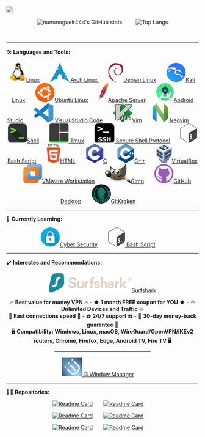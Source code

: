 <!-- ### Hi there 👋 -->

<!--
**G4NST3/G4NST3** is a ✨ _special_ ✨ repository because its `README.md` (this file) appears on your GitHub profile.

Here are some ideas to get you started:

- 🔭 I’m currently working on ...
- 🌱 I’m currently learning ...
- 👯 I’m looking to collaborate on ...
- 🤔 I’m looking for help with ...
- 💬 Ask me about ...
- 📫 How to reach me: ...
- 😄 Pronouns: ...
- ⚡ Fun fact: ...
-->
<div id="" align="left">
  
<img src="https://media1.giphy.com/media/gjrYDwbjnK8x36xZIO/giphy.gif?cid=ecf05e47jbunk2q2i9q99rfhs4po893v8cn0jr6byknuwqon&rid=giphy.gif&ct=s" height="150" />
</div>
  
<div id="" align="center">
  
![nunonogueir444's GitHub stats](https://github-readme-stats.vercel.app/api?username=nunonogueir444&theme=merko&show_icons=true&count_private=true&bg_color=00000000&border_radius=1) &nbsp; &nbsp; &nbsp; &nbsp; ![Top Langs](https://github-readme-stats.vercel.app/api/top-langs/?username=nunonogueir444&theme=merko&bg_color=00000000&border_radius=1)
<!-- https://github.com/anuraghazra/github-readme-stats -->
<img src="https://komarev.com/ghpvc/?username=G4NST3&style=for-the-badge&color=blue&label=PROFILE+VIEWS" alt=""/>
<hr/>
</div>

🛠️ **Languages and Tools:**

<div id="" align="center">
<a href="https://kernel.org/"> <img src="/images/linux.png" alt="Linux" width="" height="">Linux</a> &nbsp; &nbsp; &nbsp;
<a href="https://archlinux.org/"> <img src="/images/arch.png" alt="Arch" width="" height=""> Arch Linux </a> &nbsp; &nbsp; &nbsp;
<a href="https://www.debian.org/"> <img src="/images/debian.png" alt="Debian" width="" height="">Debian Linux</a> &nbsp; &nbsp; &nbsp;
<a href="https://www.kali.org/"> <img src="/images/kali.png" alt="Kali" width="" height="">Kali Linux</a> &nbsp; &nbsp; &nbsp;
<a href="https://ubuntu.com/"> <img src="/images/ubuntu.png" alt="Ubuntu" width="" height="">Ubuntu Linux</a> &nbsp; &nbsp; &nbsp;
<a href="https://www.apache.org/"> <img src="/images/apache.png" alt="Apache" width="" height="">Apache Server</a> &nbsp; &nbsp; &nbsp;
<a href="https://developer.android.com/studio"> <img src="/images/androidstudio.png" alt="Android Studio" width="" height="">Android Studio</a> &nbsp; &nbsp; &nbsp;
<a href="https://code.visualstudio.com/"> <img src="/images/vscode.png" alt="Visual Studio Code" width="" height=""> Visual Studio Code</a> &nbsp; &nbsp; &nbsp;
<a href="https://www.vim.org/"> <img src="/images/vim.png" alt="Vim" width="" height="">Vim</a> &nbsp; &nbsp; &nbsp;
<a href="https://neovim.io/"> <img src="/images/neovim.png" alt="Neovim" width="" height=""> Neovim</a> &nbsp; &nbsp; &nbsp;
  <a href="https://en.wikipedia.org/wiki/Unix_shell"> <img src="/images/shell.png" alt="Shell" width="" height="">Shell</a> &nbsp; &nbsp; &nbsp;
  <a href="https://github.com/tmux/tmux/wiki/"> <img src="/images/tmux.png" alt="Tmux" width="" height=""> Tmux</a> &nbsp; &nbsp; &nbsp;
  <a href="https://www.openssh.com/"> <img src="/images/ssh.png" alt="Secure Shell Protocol" width="" height=""> Secure Shell Protocol</a> &nbsp; &nbsp; &nbsp;
<a href="https://tiswww.case.edu/php/chet/bash/bashtop.html"> <img src="/images/bash.png" alt="Bash Script" width="" height="">Bash Script</a> &nbsp; &nbsp; &nbsp;
<a href="https://en.wikipedia.org/wiki/HTML"> <img src="/images/html.png" alt="HTML" width="" height="">HTML</a> &nbsp; &nbsp; &nbsp;
  <a href="https://www.w3schools.com/c/"> <img src="/images/c.png" alt="c" width="" height="">C</a> &nbsp; &nbsp; &nbsp;
<a href="https://cplusplus.com/"> <img src="/images/c++.png" alt="c++" width="" height="">C++</a> &nbsp; &nbsp; &nbsp;
  <a href="https://www.virtualbox.org/"><img src="/images/virtualbox.png" alt="VirtualBox" width="" height="">VirtualBox</a> &nbsp; &nbsp; &nbsp;
<a href="https://www.vmware.com/products/workstation-pro.html"><img src="/images/vmwareworkstation.png" alt="VMware Workstation" width="" height="">VMware Workstation</a> &nbsp; &nbsp; &nbsp;
<a href="https://www.gimp.org/"> <img src="/images/gimp.png" alt="Gimp" width="" height="">Gimp</a> &nbsp; &nbsp; &nbsp;
<a href="https://desktop.github.com/"> <img src="/images/githubdesktop.png" alt="GitHub Desktop" width="" height="">GitHub Desktop</a> &nbsp; &nbsp; &nbsp;
<a href="https://www.gitkraken.com/"> <img src="/images/gitkraken.png" alt="GitKraken" width="" height="">GitKraken</a> &nbsp; &nbsp; &nbsp;
<hr/>
</div>

🧠 **Currently Learning:** 

<div id="" align="center">
<a href="https://cyberireland.ie/"> <img src="/images/cybersecurity.png" alt="Cyber Security" width="" height="">Cyber Security</a> &nbsp; &nbsp; &nbsp;
<a href="https://tiswww.case.edu/php/chet/bash/bashtop.html/"> <img src="/images/bash.png" alt="Bash Script" width="" height=""> Bash Script</a> &nbsp; &nbsp; &nbsp;
<hr/>
</div>

✔️ **Interestes and Recommendations:** 

<div id="" align="center">
<a href="https://surfshark.club/friend/mC8gAGaq"> <img src="/images/surfshark.png" alt="Surfshark" width="" height="">Surfshark</a>

🔥 **Best value for money VPN** 🔥 - ⬆️ **1 month FREE coupon for YOU** ⬆️ - ♾️ **Unlimited Devices and Traffic** ♾️<br/>
🏃 **Fast connections speed** 🏃 - ☎️ **24/7 support** ☎️ - 🤑 **30-day money-back guarantee** 🤑<br/>
🖥️ **Compatibility: Windows, Linux, macOS, WireGuard/OpenVPN/IKEv2 routers, Chrome, Firefox, Edge, Android TV, Fire TV** 🖥️
<p>

<hr width="50%"/>
    
<a href="https://i3wm.org/"> <img src="/images/i3.png" alt="i3 Window Manager" width="" height=""> i3 Window Manager</a> &nbsp; &nbsp; &nbsp;
<hr/>
</div>

👷‍♂️ **Repositories:** 

<div id="" align="center">
  
[![Readme Card](https://github-readme-stats.vercel.app/api/pin/?username=nunonogueir444&repo=GNU-Linux&theme=merko&bg_color=00000000&border_radius=1)](https://github.com/nunonogueir444/GNU-Linux) &nbsp; &nbsp; &nbsp;
[![Readme Card](https://github-readme-stats.vercel.app/api/pin/?username=nunonogueir444&repo=Shell_Script&theme=merko&bg_color=00000000&border_radius=1)](https://github.com/nunonogueir444/Shell_Script) &nbsp; &nbsp; &nbsp; <p>
[![Readme Card](https://github-readme-stats.vercel.app/api/pin/?username=nunonogueir444&repo=Windows&theme=merko&bg_color=00000000&border_radius=1)](https://github.com/nunonogueir444/Windows) &nbsp; &nbsp; &nbsp;
[![Readme Card](https://github-readme-stats.vercel.app/api/pin/?username=nunonogueir444&repo=Learn_Colors_for_Toddlers&theme=merko&bg_color=00000000&border_radius=1)](https://github.com/nunonogueir444/Learn_Colors_for_Toddlers) &nbsp; &nbsp; &nbsp; <p>
[![Readme Card](https://github-readme-stats.vercel.app/api/pin/?username=nunonogueir444&repo=Star_Wars_Guess&theme=merko&bg_color=00000000&border_radius=1)](https://github.com/nunonogueir444/Star_Wars_Guess) &nbsp; &nbsp; &nbsp;
[![Readme Card](https://github-readme-stats.vercel.app/api/pin/?username=nunonogueir444&repo=Guess_Animal_-_Kids_Game&theme=merko&bg_color=00000000&border_radius=1)](https://github.com/nunonogueir444/Guess_Animal_-_Kids_Game) &nbsp; &nbsp; &nbsp;
</div>
